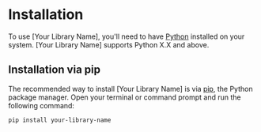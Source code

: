 # Installation

To use [Your Library Name], you'll need to have [Python](https://www.python.org/downloads/) installed on your system. [Your Library Name] supports Python X.X and above.

## Installation via pip

The recommended way to install [Your Library Name] is via [pip](https://pip.pypa.io/en/stable/), the Python package manager. Open your terminal or command prompt and run the following command:

```bash
pip install your-library-name

